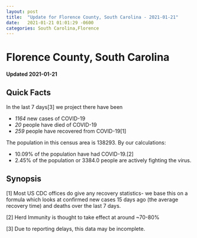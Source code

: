 ```yaml
---
layout: post
title:  "Update for Florence County, South Carolina - 2021-01-21"
date:   2021-01-21 01:01:29 -0600
categories: South Carolina,Florence
---
```


# Florence County, South Carolina
#### Updated 2021-01-21

## Quick Facts

In the last 7 days[3] we project there have been
- *1164* new cases of COVID-19
- *20* people have died of COVID-19
- *259* people have recovered from COVID-19[1]

The population in this census area is 138293. By our calculations:
- 10.09% of the population have had COVID-19.[2]
- 2.45% of the population or 3384.0 people are actively fighting the virus.

## Synopsis




[1] Most US CDC offices do give any recovery statistics- we base this on a formula which looks at confirmed new cases
15 days ago (the average recovery time) and deaths over the last 7 days.

[2] Herd Immunity is thought to take effect at around ~70-80%

[3] Due to reporting delays, this data may be incomplete.
 
    